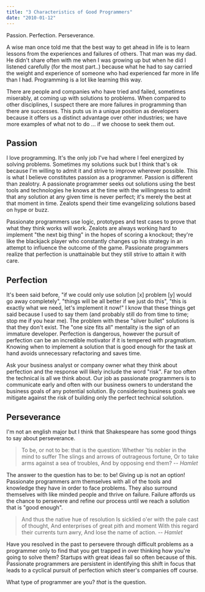```yaml
---
title: "3 Characteristics of Good Programmers"
date: "2010-01-12"
---
```


<aside class="tldr">
Passion. Perfection. Perseverance.
</aside>

A wise man once told me that the best way to get ahead in life is to learn
lessons from the experiences and failures of others. That man was my dad. He
didn't share often with me when I was growing up but when he did I listened
carefully (for the most part..) because what he had to say carried the weight
and experience of someone who had experienced far more in life than I had.
Programming is a lot like learning this way.

There are people and companies who have tried and failed, sometimes miserably, at coming up with solutions to problems. When compared to other disciplines, I suspect there are more failures in programming than there are successes. This puts us in a unique position as developers because it offers us a distinct advantage over other industries; we have more examples of what not to do ... if we choose to seek them out.

## Passion

I love programming. It's the only job I've had where I feel energized by solving
problems. Sometimes my solutions suck but I think that's ok because I'm willing
to admit it and strive to improve wherever possible. This is what I believe
constitutes passion as a programmer. Passion is different than zealotry. A
passionate programmer seeks out solutions using the best tools and technologies
he knows at the time with the willingness to admit that any solution at any
given time is never perfect; it's merely the best at that moment in time.
Zealots spend their time evangelizing solutions based on hype or buzz.

Passionate programmers use logic, prototypes and test cases to prove that what
they think works will work. Zealots are always working hard to implement "the
next big thing" in the hopes of scoring a knockout; they're like the blackjack
player who constantly changes up his strategy in an attempt to influence the
outcome of the game. Passionate programmers realize that perfection is
unattainable but they still strive to attain it with care.

## Perfection

It's been said before, "if we could only use solution [x] problem [y] would go
away completely", "things will be all better if we just do this", "this is
exactly what we need, let's implement it now!" I know that these things get said
because I used to say them (and probably still do from time to time; stop me if
you hear me). The problem with these "silver bullet" solutions is that they
don't exist. The "one size fits all" mentality is the sign of an immature
developer. Perfection is dangerous, however the pursuit of perfection can be an
incredible motivator if it is tempered with pragmatism. Knowing when to
implement a solution that is good enough for the task at hand avoids unnecessary
refactoring and saves time.

Ask your business analyst or company owner what they think about perfection and
the response will likely include the word "risk". Far too often the technical is
all we think about. Our job as passionate programmers is to communicate early
and often with our business owners to understand the business goals of any
potential solution. By considering business goals we mitigate against the risk
of building only the perfect technical solution.

## Perseverance

I'm not an english major but I think that Shakespeare has some good things to
say about perseverance.

> To be, or not to be: that is the question:
> Whether 'tis nobler in the mind to suffer
> The slings and arrows of outrageous fortune,
> Or to take arms against a sea of troubles,
> And by opposing end them?
> -- *Hamlet*

The answer to the question has to be: to be! Giving up is not an option!
Passionate programmers arm themselves with all of the tools and knowledge they
have in order to face problems. They also surround themselves with like minded
people and thrive on failure. Failure affords us the chance to persevere and
refine our process until we reach a solution that is "good enough".

> And thus the native hue of resolution
> Is sicklied o'er with the pale cast of thought,
> And enterprises of great pith and moment
> With this regard their currents turn awry,
> And lose the name of action.
> -- *Hamlet*

Have you resolved in the past to persevere through difficult problems as a
programmer only to find that you get trapped in over thinking how you're going
to solve them? Startups with great ideas fail so often because of this.
Passionate programmers are persistent in identifying this shift in focus that
leads to a cyclical pursuit of perfection which steer's companies off course.

What type of programmer are you? *that* is the question.
